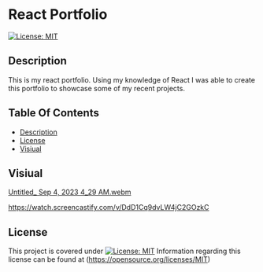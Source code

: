 # React Portfolio
[![License: MIT](https://img.shields.io/badge/License-MIT-yellow.svg)](https://opensource.org/licenses/MIT)
 
## Description

  This is my react portfolio. Using my knowledge of React I was able to create this portfolio to showcase some of my recent projects.


  ## Table Of Contents
  - [Description](#description)
  - [License](#license)
  - [Visiual](#visiual)

 ## Visiual

 [Untitled_ Sep 4, 2023 4_29 AM.webm](https://github.com/JessDorgu/new-portfolio/assets/127277553/4c738195-2f52-43cf-921e-5a51dc6699de)


 https://watch.screencastify.com/v/DdD1Cq9dvLW4jC2GOzkC

  ## License

  This project is covered under [![License: MIT](https://img.shields.io/badge/License-MIT-yellow.svg)](https://opensource.org/licenses/MIT) Information regarding this license can be found at (https://opensource.org/licenses/MIT)
